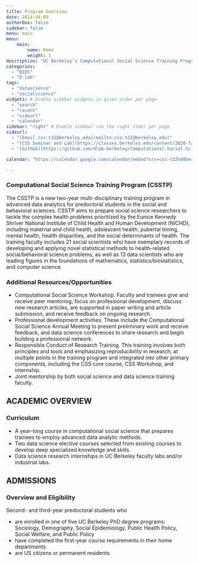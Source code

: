 ```yaml
---
title: Program Overview
date: 2014-04-09
authorbox: false
sidebar: false
menu: main
menu: 
    main: 
        name: Home
        weight: 1
description: "UC Berkeley's Computational Social Science Training Program Homepage"
categories: 
  - "BIDS"
  - "D-lab"
tags:
  - "datascience"
  - "socialscience"
widgets: # Enable sidebar widgets in given order per page
  - "search"
  - "recent"
  - "sideurl"
  - "calendar"
sidebar: "right" # Enable sidebar (on the right side) per page
sideurl:
  - "[Email css-t32@berkeley.edu](mailto:css-t32@berkeley.edu)"
  - "[CSS Seminar and Lab](https://classes.berkeley.edu/content/2020-fall-sociol-273l-001-lec-001)"
  - "[GitHub](https://github.com/dlab-berkeley/Computational-Social-Science-Training-Program/)"

calendar: "https://calendar.google.com/calendar/embed?src=css-t32%40berkeley.edu&ctz=America%2FLos_Angeles"

---
```

### Computational Social Science Training Program (CSSTP)
The CSSTP is a new two-year multi-disciplinary training program in advanced data analytics for predoctoral students in the social and behavioral sciences. 
CSSTP aims to prepare social science researchers to tackle the complex health problems prioritized by the Eunice Kennedy Shriver National Institute of Child Health and Human Development (NICHD), including maternal and child health, adolescent health, pubertal timing, mental health, health disparities, and the social determinants of health. 
The training faculty includes 21 social scientists who have exemplary records of developing and applying novel statistical methods to health-related social/behavioral science problems, as well as 13 data scientists who are leading figures in the foundations of mathematics, statistics/biostatistics, and computer science.
### Additional Resources/Opportunities
- Computational Social Science Workshop. Faculty and trainees give and receive peer mentoring, focus on professional development, discuss new research articles, are supported in paper writing and article submission, and receive feedback on ongoing research.
- Professional development activities. 
These include the Computational Social Science Annual Meeting to present preliminary work and receive feedback, and data science conferences to share research and begin building a professional network. 
- Responsible Conduct of Research Training. This training involves both principles and tools and emphasizing reproducibility in research, at multiple points in the training program and integrated into other primary components, including the CSS core course, CSS Workshop, and internship. 
- Joint mentorship by both social science and data science training faculty.
## ACADEMIC OVERVIEW
### Curriculum
- A year-long course in computational social science that prepares trainees to employ advanced data analytic methods.
- Two data science elective courses selected from existing courses to develop deep specialized knowledge and skills.
- Data science research internships in UC Berkeley faculty labs and/or industrial labs.
## ADMISSIONS
### Overview and Eligibility
Second- and third-year predoctoral students who
- are enrolled in one of five UC Berkeley PhD degree programs: Sociology, Demography, Social Epidemiology, Public Health Policy, Social Welfare, and Public Policy 
- have completed the first-year course requirements in their home departments 
- are US citizens or permanent residents 
